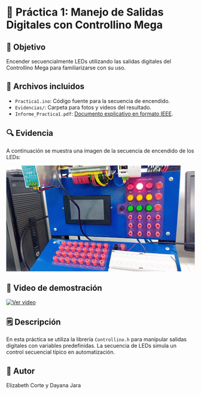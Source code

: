 # 📘 Práctica 1: Manejo de Salidas Digitales con Controllino Mega

## 🎯 Objetivo
Encender secuencialmente LEDs utilizando las salidas digitales del Controllino Mega para familiarizarse con su uso.

## 📂 Archivos incluidos
- `Practica1.ino`: Código fuente para la secuencia de encendido.
- `Evidencias/`: Carpeta para fotos y videos del resultado.
- `Informe_Practica1.pdf`: [Documento explicativo en formato IEEE](/Informe_practicas.pdf).
  

## 🔍 Evidencia

A continuación se muestra una imagen de la secuencia de encendido de los LEDs:

![Secuencia de LEDs](Evidencias/practica1.jpeg)

## 🎥 Video de demostración

[![Ver video](images/leds.png)](https://drive.google.com/file/d/130UKoNkTH7LjpznN1wBnyNle9CnzLyWt/view?usp=sharing)




## 🗒️ Descripción
En esta práctica se utiliza la librería `Controllino.h` para manipular salidas digitales con variables predefinidas. La secuencia de LEDs simula un control secuencial típico en automatización.

## 👤 Autor
Elizabeth Corte y Dayana Jara
